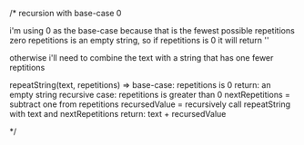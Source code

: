/\* recursion with base-case 0

i'm using 0 as the base-case because that is the fewest possible repetitions
zero repetitions is an empty string, so if repetitions is 0 it will return ''

otherwise i'll need to combine the text with a string that has one fewer reptitions

repeatString(text, repetitions) =>
base-case: repetitions is 0
return: an empty string
recursive case: repetitions is greater than 0
nextRepetitions = subtract one from repetitions
recursedValue = recursively call repeatString with text and nextRepetitions
return: text + recursedValue

\*/

```

```

